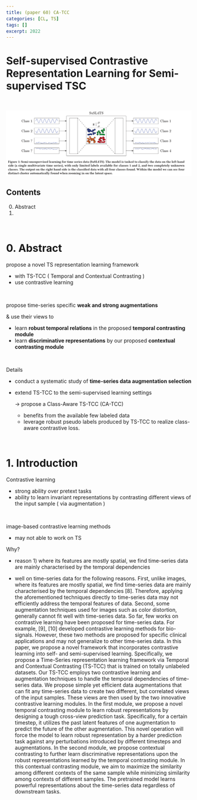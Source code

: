 ```yaml
---
title: (paper 60) CA-TCC
categories: [CL, TS]
tags: []
excerpt: 2022
---
```


<script src="https://cdn.mathjax.org/mathjax/latest/MathJax.js?config=TeX-AMS-MML_HTMLorMML" type="text/javascript"></script>
# Self-supervised Contrastive Representation Learning for Semi-supervised TSC

<br>

![figure2](/assets/img/cl/img125.png)

## Contents

0. Abstract
1. 

<br>

# 0. Abstract

propose a novel TS representation learning framework

- with TS-TCC ( Temporal and Contextual Contrasting )
- use contrastive learning

<br>

propose time-series specific **weak and strong augmentations**

& use their views to

- learn **robust temporal relations** in the proposed **temporal contrasting module**
- learn **discriminative representations** by our proposed **contextual contrasting module**

<br>

Details

- conduct a systematic study of **time-series data augmentation selection**

- extend TS-TCC to the semi-supervised learning settings

  $\rightarrow$ propose a Class-Aware TS-TCC (CA-TCC)

  - benefits from the available few labeled data
  - leverage robust pseudo labels produced by TS-TCC to realize class-aware contrastive loss. 

<br>

# 1. Introduction

Contrastive learning 

- strong ability over pretext tasks
- ability to learn invariant representations by contrasting different
  views of the input sample ( via augmentation )

<br>

image-based contrastive learning methods 

- may not able to work on TS

Why?

- reason 1) where its features are mostly spatial, we find
  time-series data are mainly characterised by the temporal
  dependencies 

- well on time-series data for the following reasons. First,
  unlike images, where its features are mostly spatial, we find
  time-series data are mainly characterised by the temporal
  dependencies [8]. Therefore, applying the aforementioned
  techniques directly to time-series data may not efficiently
  address the temporal features of data. Second, some augmentation
  techniques used for images such as color distortion,
  generally cannot fit well with time-series data. So
  far, few works on contrastive learning have been proposed
  for time-series data. For example, [9], [10] developed contrastive
  learning methods for bio-signals. However, these
  two methods are proposed for specific clinical applications
  and may not generalize to other time-series data.
  In this paper, we propose a novel framework that incorporates
  contrastive learning into self- and semi-supervised
  learning. Specifically, we propose a Time-Series representation
  learning framework via Temporal and Contextual
  Contrasting (TS-TCC) that is trained on totally unlabeled
  datasets. Our TS-TCC employs two contrastive learning and
  augmentation techniques to handle the temporal dependencies
  of time-series data. We propose simple yet efficient data
  augmentations that can fit any time-series data to create
  two different, but correlated views of the input samples.
  These views are then used by the two innovative contrastive
  learning modules. In the first module, we propose a novel
  temporal contrasting module to learn robust representations
  by designing a tough cross-view prediction task. Specifically,
  for a certain timestep, it utilizes the past latent features
  of one augmentation to predict the future of the other
  augmentation. This novel operation will force the model
  to learn robust representation by a harder prediction task
  against any perturbations introduced by different timesteps
  and augmentations. In the second module, we propose
  contextual contrasting to further learn discriminative representations
  upon the robust representations learned by the
  temporal contrasting module. In this contextual contrasting
  module, we aim to maximize the similarity among different
  contexts of the same sample while minimizing similarity
  among contexts of different samples. The pretrained model
  learns powerful representations about the time-series data
  regardless of downstream tasks.